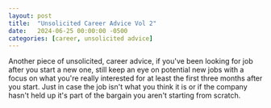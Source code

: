 ```yaml
---
layout: post
title:  "Unsolicited Career Advice Vol 2"
date:   2024-06-25 00:00:00 -0500
categories: [career, unsolicited advice]
---
```


Another piece of unsolicited, career advice, if you've been looking for job after you start a new one, still keep an eye on potential new jobs with a focus on what you're really interested for at least the first three months after you start. Just in case the job isn't what you think it is or if the company hasn't held up it's part of the bargain you aren't starting from scratch.
